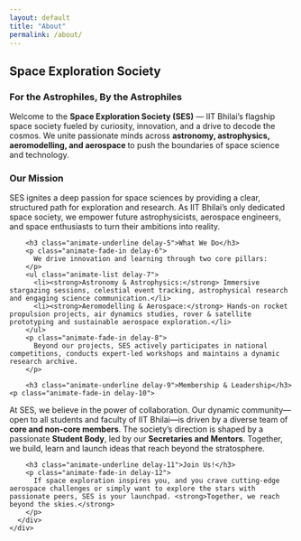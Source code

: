 ```yaml
---
layout: default
title: "About"
permalink: /about/
---
```


<section class="about-section" id="about">
  <div class="container">
    <div class="row">
      <div class="col-lg-12 text-center">
        <h2 class="section-heading animate-fade-in">Space Exploration Society</h2>
        <h3 class="section-subheading animate-fade-in delay-1">For the Astrophiles, By the Astrophiles</h3>
      </div>
    </div>
    <div class="row">
      <div class="col-lg-12">
        <p class="animate-fade-in delay-2">
          Welcome to the <strong>Space Exploration Society (SES)</strong> — IIT Bhilai’s flagship space society fueled by curiosity, innovation, and a drive to decode the cosmos. We unite passionate minds across <strong>astronomy, astrophysics, aeromodelling, and aerospace </strong> to push the boundaries of space science and technology.
        </p>

<h3 class="animate-underline delay-3">Our Mission</h3>
        <p class="animate-fade-in delay-4">
          SES ignites a deep passion for space sciences by providing a clear, structured path for exploration and research. As IIT Bhilai’s only dedicated space society, we empower future astrophysicists, aerospace engineers, and space enthusiasts to turn their ambitions into reality.
        </p>

        <h3 class="animate-underline delay-5">What We Do</h3>
        <p class="animate-fade-in delay-6">
          We drive innovation and learning through two core pillars:
        </p>
        <ul class="animate-list delay-7">
          <li><strong>Astronomy & Astrophysics:</strong> Immersive stargazing sessions, celestial event tracking, astrophysical research and engaging science communication.</li>
          <li><strong>Aeromodelling & Aerospace:</strong> Hands-on rocket propulsion projects, air dynamics studies, rover & satellite prototyping and sustainable aerospace exploration.</li>
        </ul>
        <p class="animate-fade-in delay-8">
          Beyond our projects, SES actively participates in national competitions, conducts expert-led workshops and maintains a dynamic research archive.
        </p>

        <h3 class="animate-underline delay-9">Membership & Leadership</h3>
    <p class="animate-fade-in delay-10">
  At SES, we believe in the power of collaboration. Our dynamic community—open to all students and faculty of IIT Bhilai—is driven by a diverse team of <strong>core and non-core members</strong>. The society’s direction is shaped by a passionate <strong>Student Body</strong>, led by our <strong>Secretaries and Mentors</strong>. Together, we build, learn and launch ideas that reach beyond the stratosphere.
</p>


        <h3 class="animate-underline delay-11">Join Us!</h3>
        <p class="animate-fade-in delay-12">
          If space exploration inspires you, and you crave cutting-edge aerospace challenges or simply want to explore the stars with passionate peers, SES is your launchpad. <strong>Together, we reach beyond the skies.</strong>
        </p>
      </div>
    </div>
  </div>
</section>
